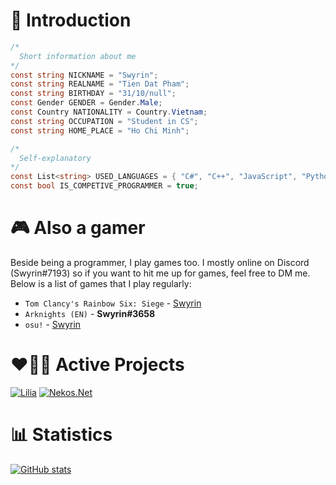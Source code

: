# 👋 Introduction

```c#
/* 
  Short information about me
*/
const string NICKNAME = "Swyrin";
const string REALNAME = "Tien Dat Pham";
const string BIRTHDAY = "31/10/null";
const Gender GENDER = Gender.Male;
const Country NATIONALITY = Country.Vietnam;
const string OCCUPATION = "Student in CS";
const string HOME_PLACE = "Ho Chi Minh";

/*
  Self-explanatory 
*/ 
const List<string> USED_LANGUAGES = { "C#", "C++", "JavaScript", "Python" };
const bool IS_COMPETIVE_PROGRAMMER = true;
```

# 🎮 Also a gamer

Beside being a programmer, I play games too. I mostly online on Discord (Swyrin#7193) so if you want to hit me up for games, feel free to DM me.
Below is a list of games that I play regularly:
- `Tom Clancy's Rainbow Six: Siege` - [Swyrin](https://ubisoftconnect.com/en-US/profile/Swyrin/)
- `Arknights (EN)` - **Swyrin#3658**
- `osu!` - [Swyrin](https://osu.ppy.sh/users/13101472)

# ❤️🧑‍💻 Active Projects

[![Lilia](https://github-readme-stats.vercel.app/api/pin/?username=Lilia-Workshop&repo=Lilia&theme=tokyonight)](https://github.com/Lilia-Workshop/Lilia)
[![Nekos.Net](https://github-readme-stats.vercel.app/api/pin/?username=Nekos-life&repo=Nekos.Net&show_owner=true&theme=tokyonight)](https://github.com/Nekos-life/Nekos.Net)

# 📊 Statistics

[![GitHub stats](https://github-readme-stats.vercel.app/api?username=Swyreee&theme=tokyonight&show_icons=true&include_all_commits=true&count_private=true)](https://github.com/Swyreee)

